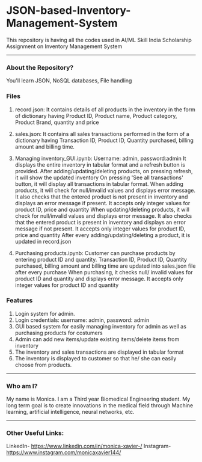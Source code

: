 # JSON-based-Inventory-Management-System
This repository is having all the codes used in AI/ML Skill India Scholarship Assignment on Inventory Management System

-------
### About the Repository?
You'll learn JSON, NoSQL databases, File handling

### Files
1. record.json: It contains details of all products in the inventory in the form of dictionary having Product ID, Product name, Product category, Product Brand,  quantity and price

2. sales.json: It contains all sales transactions performed in the form of a dictionary having Transaction ID, Product ID, Quantity purchased, billing amount and billing time.

3. Managing inventory_GUI.ipynb:
Username: admin, password:admin
It displays the entire inventory in tabular format and a refresh button is provided. After adding/updating/deleting products, on pressing refresh, it will show the updated inventory
On pressing 'See all transactions' button, it will display all transactions in tabular format.
When adding products, it will check for null/invalid values and displays error message. It also checks that the entered product is not present in inventory and displays an error message if present. It accepts only integer values for product ID, price and quantity
When updating/deleting products, it will check for null/invalid values and displays error message. It also checks that the entered product is present in inventory and displays an error message if not present. It accepts only integer values for product ID, price and quantity
After every adding/updating/deleting a product, it is updated in record.json

4. Purchasing products.ipynb:
Customer can purchase products by entering product ID and quantity. Transaction ID, Product ID, Quantity purchased, billing amount and billing time are updated into sales.json file after every purchase
When purchasing, it checks null/ invalid values for product ID and quantity and displays error message. It accepts only integer values for product ID and quantity

### Features
1. Login system for admin.
2. Login credentials:  username: admin, password: admin
3. GUI based system for easily managing inventory for admin as well as purchasing products for costumers
4. Admin can add new items/update existing items/delete items from inventory
5. The inventory and sales transactions are displayed in tabular format
6. The inventory is displayed to customer so that he/ she can easily choose from products.
-------

### Who am I?

My name is Monica. I am a Third year Biomedical Engineering student. My long term goal is to create innovations in the medical field through Machine learning, artificial intelligence, neural networks, etc.

-------

### Other Useful Links:
LinkedIn- https://www.linkedin.com/in/monica-xavier-/
Instagram- https://www.instagram.com/monicaxavier144/
